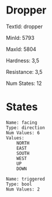 # Dropper

TextId: dropper

MinId: 5793

MaxId: 5804

Hardness: 3,5

Resistance: 3,5


Num States: 12

# States
```
Name: facing
Type: direction
Num Values: 6
Values:
    NORTH
    EAST
    SOUTH
    WEST
    UP
    DOWN

Name: triggered
Type: bool
Num Values: 2
```